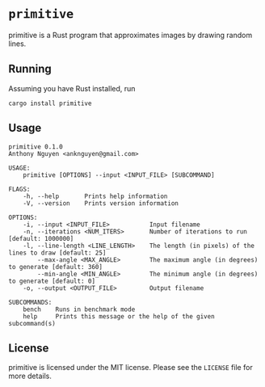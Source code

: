 # `primitive`

primitive is a Rust program that approximates images by drawing random lines.

## Running

Assuming you have Rust installed, run

```
cargo install primitive
```

## Usage

```
primitive 0.1.0
Anthony Nguyen <anknguyen@gmail.com>

USAGE:
    primitive [OPTIONS] --input <INPUT_FILE> [SUBCOMMAND]

FLAGS:
    -h, --help       Prints help information
    -V, --version    Prints version information

OPTIONS:
    -i, --input <INPUT_FILE>           Input filename
    -n, --iterations <NUM_ITERS>       Number of iterations to run [default: 1000000]
    -l, --line-length <LINE_LENGTH>    The length (in pixels) of the lines to draw [default: 25]
        --max-angle <MAX_ANGLE>        The maximum angle (in degrees) to generate [default: 360]
        --min-angle <MIN_ANGLE>        The minimum angle (in degrees) to generate [default: 0]
    -o, --output <OUTPUT_FILE>         Output filename

SUBCOMMANDS:
    bench    Runs in benchmark mode
    help     Prints this message or the help of the given subcommand(s)
```

## License

primitive is licensed under the MIT license. Please see the `LICENSE` file for
more details.
